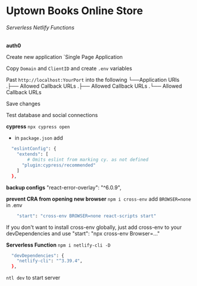 # Uptown Books Online Store

###### Serverless Netlify Functions

**auth0**

Create new application `Single Page Application

Copy `Domain` and `ClientID` and create `.env` variables

Past `http://localhost:YourPort` into the following
└──Application URIs
 .├── Allowed Callback URLs
 .├── Allowed Callback URLs
 .└── Allowed Callback URLs

Save changes

Test database and social connections

**cypress**
`npx cypress open`

- in `package.json` add

```sh
  "eslintConfig": {
    "extends": [
        # Omits eslint from marking cy. as not defined
      "plugin:cypress/recommended"
    ]
  },
```

**backup configs**
"react-error-overlay": "^6.0.9",

**prevent CRA from opening new browser**
`npm i cross-env` add `BROWSER=none` in .env

```sh
    "start": "cross-env BROWSER=none react-scripts start"
```

If you don't want to install cross-env globally, just add cross-env to your devDependencies and use "start": "npx cross-env Browser=..."

**Serverless Function**
`npm i netlify-cli -D`

```sh
  "devDependencies": {
    "netlify-cli": "^3.39.4",
  },
```

`ntl dev` to start server
